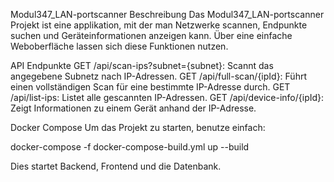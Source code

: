 Modul347_LAN-portscanner
Beschreibung
Das Modul347_LAN-portscanner Projekt ist eine applikation, mit der man Netzwerke scannen, Endpunkte suchen und Geräteinformationen anzeigen kann. Über eine einfache Weboberfläche lassen sich diese Funktionen nutzen.

API Endpunkte
GET /api/scan-ips?subnet={subnet}: Scannt das angegebene Subnetz nach IP-Adressen.
GET /api/full-scan/{ipId}: Führt einen vollständigen Scan für eine bestimmte IP-Adresse durch.
GET /api/list-ips: Listet alle gescannten IP-Adressen.
GET /api/device-info/{ipId}: Zeigt Informationen zu einem Gerät anhand der IP-Adresse.

Docker Compose
Um das Projekt zu starten, benutze einfach:

docker-compose -f docker-compose-build.yml up --build

Dies startet Backend, Frontend und die Datenbank.

